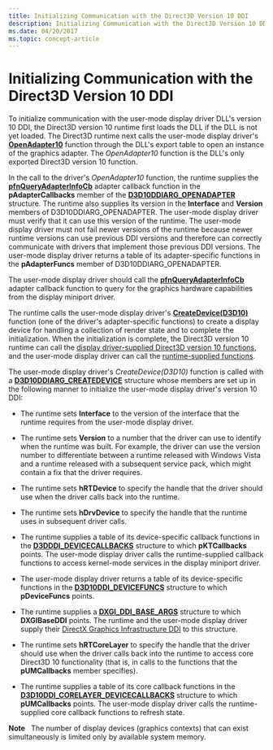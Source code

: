 ```yaml
---
title: Initializing Communication with the Direct3D Version 10 DDI
description: Initializing Communication with the Direct3D Version 10 DDI
ms.date: 04/20/2017
ms.topic: concept-article
---
```


# Initializing Communication with the Direct3D Version 10 DDI


To initialize communication with the user-mode display driver DLL's version 10 DDI, the Direct3D version 10 runtime first loads the DLL if the DLL is not yet loaded. The Direct3D runtime next calls the user-mode display driver's [**OpenAdapter10**](/windows-hardware/drivers/ddi/d3d10umddi/nc-d3d10umddi-pfnd3d10ddi_openadapter) function through the DLL's export table to open an instance of the graphics adapter. The *OpenAdapter10* function is the DLL's only exported Direct3D version 10 function.

In the call to the driver's *OpenAdapter10* function, the runtime supplies the [**pfnQueryAdapterInfoCb**](/windows-hardware/drivers/ddi/d3dumddi/nc-d3dumddi-pfnd3dddi_queryadapterinfocb) adapter callback function in the **pAdapterCallbacks** member of the [**D3D10DDIARG\_OPENADAPTER**](/windows-hardware/drivers/ddi/d3d10umddi/ns-d3d10umddi-d3d10ddiarg_openadapter) structure. The runtime also supplies its version in the **Interface** and **Version** members of D3D10DDIARG\_OPENADAPTER. The user-mode display driver must verify that it can use this version of the runtime. The user-mode display driver must not fail newer versions of the runtime because newer runtime versions can use previous DDI versions and therefore can correctly communicate with drivers that implement those previous DDI versions. The user-mode display driver returns a table of its adapter-specific functions in the **pAdapterFuncs** member of D3D10DDIARG\_OPENADAPTER.

The user-mode display driver should call the [**pfnQueryAdapterInfoCb**](/windows-hardware/drivers/ddi/d3dumddi/nc-d3dumddi-pfnd3dddi_queryadapterinfocb) adapter callback function to query for the graphics hardware capabilities from the display miniport driver.

The runtime calls the user-mode display driver's [**CreateDevice(D3D10)**](/windows-hardware/drivers/ddi/d3d10umddi/nc-d3d10umddi-pfnd3d10ddi_createdevice) function (one of the driver's adapter-specific functions) to create a display device for handling a collection of render state and to complete the initialization. When the initialization is complete, the Direct3D version 10 runtime can call the [display driver-supplied Direct3D version 10 functions](/windows-hardware/drivers/ddi/_display), and the user-mode display driver can call the [runtime-supplied functions](/windows-hardware/drivers/ddi/_display).

The user-mode display driver's *CreateDevice(D3D10)* function is called with a [**D3D10DDIARG\_CREATEDEVICE**](/windows-hardware/drivers/ddi/d3d10umddi/ns-d3d10umddi-d3d10ddiarg_createdevice) structure whose members are set up in the following manner to initialize the user-mode display driver's version 10 DDI:

-   The runtime sets **Interface** to the version of the interface that the runtime requires from the user-mode display driver.

-   The runtime sets **Version** to a number that the driver can use to identify when the runtime was built. For example, the driver can use the version number to differentiate between a runtime released with Windows Vista and a runtime released with a subsequent service pack, which might contain a fix that the driver requires.

-   The runtime sets **hRTDevice** to specify the handle that the driver should use when the driver calls back into the runtime.

-   The runtime sets **hDrvDevice** to specify the handle that the runtime uses in subsequent driver calls.

-   The runtime supplies a table of its device-specific callback functions in the [**D3DDDI\_DEVICECALLBACKS**](/windows-hardware/drivers/ddi/d3dumddi/ns-d3dumddi-_d3dddi_devicecallbacks) structure to which **pKTCallbacks** points. The user-mode display driver calls the runtime-supplied callback functions to access kernel-mode services in the display miniport driver.

-   The user-mode display driver returns a table of its device-specific functions in the [**D3D10DDI\_DEVICEFUNCS**](/windows-hardware/drivers/ddi/d3d10umddi/ns-d3d10umddi-d3d10ddi_devicefuncs) structure to which **pDeviceFuncs** points.

-   The runtime supplies a [**DXGI\_DDI\_BASE\_ARGS**](/windows-hardware/drivers/ddi/dxgiddi/ns-dxgiddi-dxgi_ddi_base_args) structure to which **DXGIBaseDDI** points. The runtime and the user-mode display driver supply their [DirectX Graphics Infrastructure DDI](directx-graphics-infrastructure-ddi.md) to this structure.

-   The runtime sets **hRTCoreLayer** to specify the handle that the driver should use when the driver calls back into the runtime to access core Direct3D 10 functionality (that is, in calls to the functions that the **pUMCallbacks** member specifies).

-   The runtime supplies a table of its core callback functions in the [**D3D10DDI\_CORELAYER\_DEVICECALLBACKS**](/windows-hardware/drivers/ddi/d3d10umddi/ns-d3d10umddi-d3d10ddi_corelayer_devicecallbacks) structure to which **pUMCallbacks** points. The user-mode display driver calls the runtime-supplied core callback functions to refresh state.

**Note**   The number of display devices (graphics contexts) that can exist simultaneously is limited only by available system memory.

 

 


